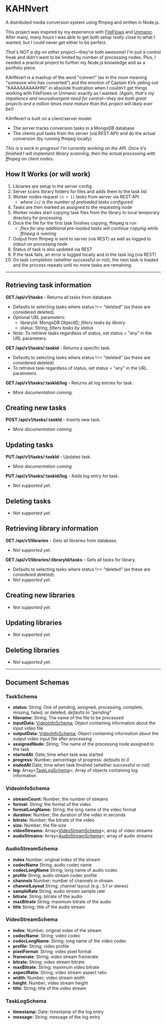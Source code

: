 # KAHNvert

A distributed media conversion system using ffmpeg and written in Node.js.

This project was inspired by my experience with [FileFlows](https://github.com/revenz/FileFlows) and [Unmanic](https://github.com/Unmanic/unmanic). After many, many hours I was able to get both setup _really_ close to what I wanted, but I could never get either to be perfect.

_That's NOT a dig on either project_—they're both awesome! I'm just a control freak and didn't want to be limited by number of processing nodes. Plus, I needed a practical project to further my Node.js knowledge and as a portfolio piece.

KAHNvert is a mashup of the word "convert" (as in the noun meaning "someone who has converted") and the emotion of Captain Kirk yelling out "KAAAAAAAAAHN!" in absolute frustration when I couldn't get things working with FileFlows or Unmanic exactly as I wanted. _(Again, that's my impatience and neurodivergent need for control—they are both great projects and a million times more mature than this project will likely ever be!)_

KAHNvert is built on a client/server model:

- The server tracks conversion tasks in a MongoDB database
- The clients pull tasks from the server (via REST API) and do the actual conversion (by running ffmpeg locally)

_This is a work in progress! I'm currently working on the API. Once it's finished I will implement library scanning, then the actual processing with ffmpeg on client nodes._

## How It Works (or will work)

1. Libraries are setup in the server config
2. Server scans library folders for files and adds them to the task list
3. Worker nodes request `[n + 1]` tasks from server via REST API
   - _where `[n]` is the number of preloaded tasks configured_
4. Tasks are then marked as assigned to the requesting node
5. Worker nodes start copying task files from the library to local temporary directory for processing
6. Once the file for the first task finishes copying, ffmpeg is run
   - _files for any additional pre-loaded tasks will continue copying while ffmpeg is running_
7. Output from ffmpeg is sent to server (via REST) as well as logged to stdout on processing node
8. Status of task is also updated via REST
9. If the task fails, an error is logged locally and in the task log (via REST)
10. On task completion (whether successful or not), the next task is loaded and the process repeats until no more tasks are remaining

---

## Retrieving task information

**GET /api/v1/tasks** - Returns all tasks from database.

- Defaults to selecting tasks where status !== "deleted" (as these are considered deleted).
- Optional URL parameters:
  - libraryId: MongoDB ObjectID; _filters tasks by library_
  - status: String; _filters tasks by status_
- _Note:_ To retrieve tasks regardless of status, set status = "any" in the URL parameters.

**GET /api/v1/tasks/:taskId** - Returns a specific task.

- Defaults to selecting tasks where status !== "deleted" (as these are considered deleted).
- To retrieve task regardless of status, set status = "any" in the URL parameters.

**GET /api/v1/tasks/:taskId/log** - Returns all log entries for task.

- _More documentation coming._

## Creating new tasks

**POST /api/v1/tasks/:taskId** - Inserts new task.

- _More documentation coming._

## Updating tasks

**PUT /api/v1/tasks/:taskId** - Updates task.

- _More documentation coming._

**PUT /api/v1/tasks/:taskId/log** - Adds log entry for task.

- _Not supported yet._

## Deleting tasks

- _Not supported yet._

## Retrieving library information

**GET /api/v1/libraries** - Gets all libraries from database.

- _Not supported yet._

**GET /api/v1/libraries/:libraryId/tasks** - Gets all tasks for library.

- Defaults to selecting tasks where status !== "deleted" (as these are considered deleted).
- _Not supported yet._

## Creating new libraries

- _Not supported yet._

## Updating libraries

- _Not supported yet._

## Deleting libraries

- _Not supported yet._

---

## Document Schemas

### TaskSchema

- **status:** String; One of pending, assigned, processing, complete, missing, failed, or deleted; _defaults to "pending"_
- **filename:** String; The name of the file to be processed
- **inputData:** [VideoInfoSchema](#videoinfoschema); Object containing information about the input video file
- **outputData:** [VideoInfoSchema](#videoinfoschema); Object containing information about the output video input file after processing
- **assignedNode:** String; The name of the processing node assigned to the task
- **startedAt**: Date; time when task was started
- **progress**: Number; percentage of progress; _defaults to 0_
- **endedAt** Date; time when task finished (whether successful or not)
- **log:** Array<[TaskLogSchema](#tasklogschema)>; Array of objects containing log information

### VideoInfoSchema

- **streamCount:** Number; the number of streams
- **format:** String; the format of the video
- **formatLongName:** String; the long name of the video format
- **duration:** Number; the duration of the video in seconds
- **bitrate:** Number; the bitrate of the video
- **size:** Number; the file size
- **videoStreams:** Array<[VideoStreamSchema](#videostreamschema)>; array of video streams
- **audioStreams:** Array<[AudioStreamSchema](#audiostreamschema)>; array of audio streams

### AudioStreamSchema

- **index** Number; original index of the stream
- **codecName** String; audio codec name
- **codecLongName** String; long name of audio codec
- **profile** String; audio stream codec profile
- **channels** Number; number of channels in stream
- **channelLayout** String; channel layout (e.g.: 5.1 or stereo)
- **sampleRate** String; audio stream sample rate
- **bitrate**: String; bitrate of the audio
- **maxBitrate** String; maximum bitrate of the audio
- **title** String; title of the audio stream

### VideoStreamSchema

- **index**: Number; original index of the stream
- **codecName**: String; video codec
- **codecLongName**: String; long name of the video codec
- **profile**: String; video profile
- **pixelFormat**: String; video pixel format
- **framerate**: String; video stream framerate
- **bitrate**: String; video stream bitrate
- **maxBitrate**: String; maximum video bitrate
- **aspectRatio**: String; video stream aspect ratio
- **width**: Number; video stream width
- **height**: Number; video stream height
- **title**: String; title of the video stream

### TaskLogSchema

- **timestamp:** Date; timestamp of the log entry
- **message:** String; message of the log entry
